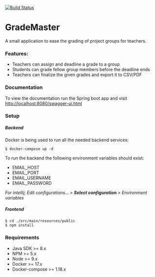 [![Build Status](https://travis-ci.com/Want100Cookies/GradeMaster.svg?token=sKpyGyXRMBtmPh6qJBuM&branch=develop)](https://travis-ci.com/Want100Cookies/GradeMaster)

# GradeMaster
A small application to ease the grading of project groups for teachers.

### Features:
- Teachers can assign and deadline a grade to a group
- Students can grade fellow group members before the deadline ends
- Teachers can finalize the given grades and export it to CSV/PDF

### Documentation
To view the documentation run the Spring boot app and visit [http://localhost:8080/swagger-ui.html](http://localhost:8080/swagger-ui.html)

### Setup
##### Backend
Docker is being used to run all the needed backend services:
```
$ docker-compose up -d
```

To run the backend the following environment variables should exist:
- EMAIL_HOST
- EMAIL_PORT
- EMAIL_USERNAME
- EMAIL_PASSWORD

*For intellij; Edit configurations... > **Select configuration** > Environment variables*

##### Frontend
```
$ cd ./src/main/resources/public
$ npm install
```

### Requirements
- Java SDK          >= 8.x
- NPM               >= 5.x
- Node              >= 9.x
- Docker            >= 17.x
- Docker-compose    >= 1.18.x